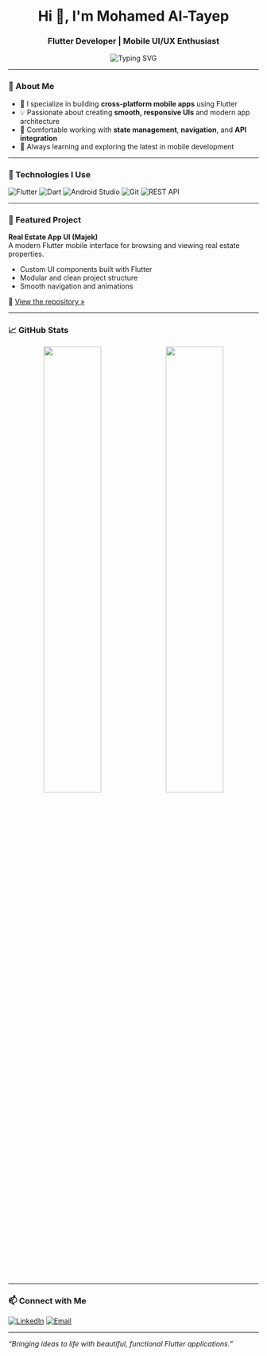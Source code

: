 <h1 align="center">Hi 👋, I'm Mohamed Al-Tayep</h1>
<h3 align="center">Flutter Developer | Mobile UI/UX Enthusiast</h3>

<p align="center">
  <img src="https://readme-typing-svg.demolab.com?font=Fira+Code&pause=1000&color=1D9BF0&width=435&lines=Building+Modern+Flutter+Apps;Passionate+about+Clean+UI+and+UX;Turning+Ideas+into+Beautiful+Mobile+Experiences!" alt="Typing SVG" />
</p>

---

### 🚀 About Me
- 🎯 I specialize in building **cross-platform mobile apps** using Flutter  
- 💡 Passionate about creating **smooth, responsive UIs** and modern app architecture  
- 💼 Comfortable working with **state management**, **navigation**, and **API integration**  
- 🌱 Always learning and exploring the latest in mobile development

---

### 🔧 Technologies I Use
![Flutter](https://img.shields.io/badge/-Flutter-02569B?style=for-the-badge&logo=flutter&logoColor=white)
![Dart](https://img.shields.io/badge/-Dart-0175C2?style=for-the-badge&logo=dart&logoColor=white)
![Android Studio](https://img.shields.io/badge/-Android%20Studio-3DDC84?style=for-the-badge&logo=android-studio&logoColor=white)
![Git](https://img.shields.io/badge/-Git-F05032?style=for-the-badge&logo=git&logoColor=white)
![REST API](https://img.shields.io/badge/-REST%20API-grey?style=for-the-badge)

---

### 📱 Featured Project
**Real Estate App UI (Majek)**  
A modern Flutter mobile interface for browsing and viewing real estate properties.

- Custom UI components built with Flutter
- Modular and clean project structure
- Smooth navigation and animations

🔗 [View the repository »](https://github.com/MOHAMEDAL-TAYEP/majek_real_estate_project)

---

### 📈 GitHub Stats
<p align="center">
  <img src="https://github-readme-stats.vercel.app/api?username=MOHAMEDAL-TAYEP&show_icons=true&theme=tokyonight" width="48%"/>
  <img src="https://github-readme-streak-stats.herokuapp.com/?user=MOHAMEDAL-TAYEP&theme=tokyonight" width="48%"/>
</p>

---

### 📫 Connect with Me
[![LinkedIn](https://img.shields.io/badge/-LinkedIn-blue?style=flat-square&logo=Linkedin&logoColor=white)](https://www.linkedin.com/in/YOUR-LINK/)
[![Email](https://img.shields.io/badge/-Email-D14836?style=flat-square&logo=gmail&logoColor=white)](mailto:your-email@example.com)

---

_“Bringing ideas to life with beautiful, functional Flutter applications.”_
